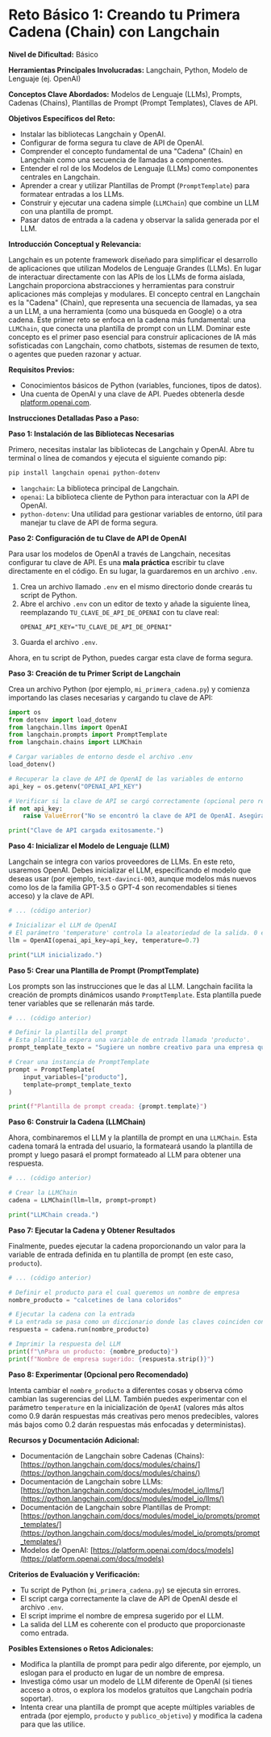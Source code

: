 # Reto Básico 1: Creando tu Primera Cadena (Chain) con Langchain

**Nivel de Dificultad:** Básico

**Herramientas Principales Involucradas:** Langchain, Python, Modelo de Lenguaje (ej. OpenAI)

**Conceptos Clave Abordados:** Modelos de Lenguaje (LLMs), Prompts, Cadenas (Chains), Plantillas de Prompt (Prompt Templates), Claves de API.

**Objetivos Específicos del Reto:**

*   Instalar las bibliotecas Langchain y OpenAI.
*   Configurar de forma segura tu clave de API de OpenAI.
*   Comprender el concepto fundamental de una "Cadena" (Chain) en Langchain como una secuencia de llamadas a componentes.
*   Entender el rol de los Modelos de Lenguaje (LLMs) como componentes centrales en Langchain.
*   Aprender a crear y utilizar Plantillas de Prompt (`PromptTemplate`) para formatear entradas a los LLMs.
*   Construir y ejecutar una cadena simple (`LLMChain`) que combine un LLM con una plantilla de prompt.
*   Pasar datos de entrada a la cadena y observar la salida generada por el LLM.

**Introducción Conceptual y Relevancia:**

Langchain es un potente framework diseñado para simplificar el desarrollo de aplicaciones que utilizan Modelos de Lenguaje Grandes (LLMs). En lugar de interactuar directamente con las APIs de los LLMs de forma aislada, Langchain proporciona abstracciones y herramientas para construir aplicaciones más complejas y modulares. El concepto central en Langchain es la "Cadena" (Chain), que representa una secuencia de llamadas, ya sea a un LLM, a una herramienta (como una búsqueda en Google) o a otra cadena. Este primer reto se enfoca en la cadena más fundamental: una `LLMChain`, que conecta una plantilla de prompt con un LLM. Dominar este concepto es el primer paso esencial para construir aplicaciones de IA más sofisticadas con Langchain, como chatbots, sistemas de resumen de texto, o agentes que pueden razonar y actuar.

**Requisitos Previos:**

*   Conocimientos básicos de Python (variables, funciones, tipos de datos).
*   Una cuenta de OpenAI y una clave de API. Puedes obtenerla desde [platform.openai.com](https://platform.openai.com/).

**Instrucciones Detalladas Paso a Paso:**

**Paso 1: Instalación de las Bibliotecas Necesarias**

Primero, necesitas instalar las bibliotecas de Langchain y OpenAI. Abre tu terminal o línea de comandos y ejecuta el siguiente comando pip:

```bash
pip install langchain openai python-dotenv
```

*   `langchain`: La biblioteca principal de Langchain.
*   `openai`: La biblioteca cliente de Python para interactuar con la API de OpenAI.
*   `python-dotenv`: Una utilidad para gestionar variables de entorno, útil para manejar tu clave de API de forma segura.

**Paso 2: Configuración de tu Clave de API de OpenAI**

Para usar los modelos de OpenAI a través de Langchain, necesitas configurar tu clave de API. Es una **mala práctica** escribir tu clave directamente en el código. En su lugar, la guardaremos en un archivo `.env`.

1.  Crea un archivo llamado `.env` en el mismo directorio donde crearás tu script de Python.
2.  Abre el archivo `.env` con un editor de texto y añade la siguiente línea, reemplazando `TU_CLAVE_DE_API_DE_OPENAI` con tu clave real:
    ```
    OPENAI_API_KEY="TU_CLAVE_DE_API_DE_OPENAI"
    ```
3.  Guarda el archivo `.env`.

Ahora, en tu script de Python, puedes cargar esta clave de forma segura.

**Paso 3: Creación de tu Primer Script de Langchain**

Crea un archivo Python (por ejemplo, `mi_primera_cadena.py`) y comienza importando las clases necesarias y cargando tu clave de API:

```python
import os
from dotenv import load_dotenv
from langchain.llms import OpenAI
from langchain.prompts import PromptTemplate
from langchain.chains import LLMChain

# Cargar variables de entorno desde el archivo .env
load_dotenv()

# Recuperar la clave de API de OpenAI de las variables de entorno
api_key = os.getenv("OPENAI_API_KEY")

# Verificar si la clave de API se cargó correctamente (opcional pero recomendado)
if not api_key:
    raise ValueError("No se encontró la clave de API de OpenAI. Asegúrate de que esté configurada en tu archivo .env")

print("Clave de API cargada exitosamente.")
```

**Paso 4: Inicializar el Modelo de Lenguaje (LLM)**

Langchain se integra con varios proveedores de LLMs. En este reto, usaremos OpenAI. Debes inicializar el LLM, especificando el modelo que deseas usar (por ejemplo, `text-davinci-003`, aunque modelos más nuevos como los de la familia GPT-3.5 o GPT-4 son recomendables si tienes acceso) y la clave de API.

```python
# ... (código anterior)

# Inicializar el LLM de OpenAI
# El parámetro 'temperature' controla la aleatoriedad de la salida. 0 es más determinista.
llm = OpenAI(openai_api_key=api_key, temperature=0.7)

print("LLM inicializado.")
```

**Paso 5: Crear una Plantilla de Prompt (PromptTemplate)**

Los prompts son las instrucciones que le das al LLM. Langchain facilita la creación de prompts dinámicos usando `PromptTemplate`. Esta plantilla puede tener variables que se rellenarán más tarde.

```python
# ... (código anterior)

# Definir la plantilla del prompt
# Esta plantilla espera una variable de entrada llamada 'producto'.
prompt_template_texto = "Sugiere un nombre creativo para una empresa que fabrica {producto}."

# Crear una instancia de PromptTemplate
prompt = PromptTemplate(
    input_variables=["producto"],
    template=prompt_template_texto
)

print(f"Plantilla de prompt creada: {prompt.template}")
```

**Paso 6: Construir la Cadena (LLMChain)**

Ahora, combinaremos el LLM y la plantilla de prompt en una `LLMChain`. Esta cadena tomará la entrada del usuario, la formateará usando la plantilla de prompt y luego pasará el prompt formateado al LLM para obtener una respuesta.

```python
# ... (código anterior)

# Crear la LLMChain
cadena = LLMChain(llm=llm, prompt=prompt)

print("LLMChain creada.")
```

**Paso 7: Ejecutar la Cadena y Obtener Resultados**

Finalmente, puedes ejecutar la cadena proporcionando un valor para la variable de entrada definida en tu plantilla de prompt (en este caso, `producto`).

```python
# ... (código anterior)

# Definir el producto para el cual queremos un nombre de empresa
nombre_producto = "calcetines de lana coloridos"

# Ejecutar la cadena con la entrada
# La entrada se pasa como un diccionario donde las claves coinciden con las input_variables del prompt
respuesta = cadena.run(nombre_producto)

# Imprimir la respuesta del LLM
print(f"\nPara un producto: {nombre_producto}")
print(f"Nombre de empresa sugerido: {respuesta.strip()}")
```

**Paso 8: Experimentar (Opcional pero Recomendado)**

Intenta cambiar el `nombre_producto` a diferentes cosas y observa cómo cambian las sugerencias del LLM. También puedes experimentar con el parámetro `temperature` en la inicialización de `OpenAI` (valores más altos como 0.9 darán respuestas más creativas pero menos predecibles, valores más bajos como 0.2 darán respuestas más enfocadas y deterministas).

**Recursos y Documentación Adicional:**

*   Documentación de Langchain sobre Cadenas (Chains): [https://python.langchain.com/docs/modules/chains/](https://python.langchain.com/docs/modules/chains/)
*   Documentación de Langchain sobre LLMs: [https://python.langchain.com/docs/modules/model_io/llms/](https://python.langchain.com/docs/modules/model_io/llms/)
*   Documentación de Langchain sobre Plantillas de Prompt: [https://python.langchain.com/docs/modules/model_io/prompts/prompt_templates/](https://python.langchain.com/docs/modules/model_io/prompts/prompt_templates/)
*   Modelos de OpenAI: [https://platform.openai.com/docs/models](https://platform.openai.com/docs/models)

**Criterios de Evaluación y Verificación:**

*   Tu script de Python (`mi_primera_cadena.py`) se ejecuta sin errores.
*   El script carga correctamente la clave de API de OpenAI desde el archivo `.env`.
*   El script imprime el nombre de empresa sugerido por el LLM.
*   La salida del LLM es coherente con el producto que proporcionaste como entrada.

**Posibles Extensiones o Retos Adicionales:**

*   Modifica la plantilla de prompt para pedir algo diferente, por ejemplo, un eslogan para el producto en lugar de un nombre de empresa.
*   Investiga cómo usar un modelo de LLM diferente de OpenAI (si tienes acceso a otros, o explora los modelos gratuitos que Langchain podría soportar).
*   Intenta crear una plantilla de prompt que acepte múltiples variables de entrada (por ejemplo, `producto` y `publico_objetivo`) y modifica la cadena para que las utilice.
